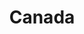 ---
title: "Canada"
introtext: "Canada is het één na grootste land ter wereld (na Rusland) en heeft ruim 35 miljoen inwoners. Aangezien Nederland ongeveer net zo groot is als Vancouver Island kun je wel indenken hoe rustig het is in Canada. Bruisende steden als Vancouver, Montreal en Toronto zijn echte trekpleisters. Ga op zoek naar de witte Spirit Bear in de buurt van Vancouver of reis naar Newfoundland, waar de meeste walvissen ter wereld zwemmen! Wandelaars kunnen hun plezier niet op in de enorme ruige nationale parken, zoals Banff en Jasper. De vriendelijke bevolking heet je van harte welkom in het populaire vakantieland: Canada!"
introimage: "https://lh3.googleusercontent.com/FLUb7e7ZQWyMludzpKgASJeo4VUJFRbk4pXmPj3wbWgz4WvI66NWJTYRrAhDBcnhNBStHxkKoi8L285Gu5J3t1dhRRwjpvwWlrGlsUOUwBuoenASF64ZjGgXn80m5IXBXplKIbfvjQ=w800"
surface: "9.980.000"
inhabitants: "37.060.000"
rate: "1,59"
valuta: "dollar"
need_to_know_text: ""
need_to_know_more_text: ""
fact_one_text: ""
fact_two_text: ""
bigmac_index: ""
images: "https://lh3.googleusercontent.com/ndJQKcWWioSg5HsOiZsPPbqS7voiX6GQGHdQt0qQnLyVWfJKAdIrYcM7vqRTgVHIR0a0Yi-rASDBgmNk0qhEjyf_4Krj0MFcH6F7wL_Tf6ghaMgRc7ZvTH_c8SPi-uYV-hD-nIXRlA=w800|https://lh3.googleusercontent.com/U_3hh3D_fvoEFuFREcsGjXvr1ZVLUcySFtCFLtRhBSFThBBJSI-STDptcX4p5Ukg8EE-ylbPSTzxshoRjIWfA4Kv6-A6-dLUkzHWXxEpRFa7a4R0n9Q9gRbYtJ44cPTobvEfY4_Dsg=w800|https://lh3.googleusercontent.com/GKXBMLHNBViURyrb5fyuX7h4Irg1zaVEfTTi9RmaxC2-TXfQR_RguIuRII6zAKvPOOEEqGeD4ELlDwUuQx7vvEMuW_M2ws_go36YwPD9Af7s7srEsTiqMlOszpGidiP-KX8PBJODNQ=w800|https://lh3.googleusercontent.com/C1lxse0oDOIpyz9NNlH-pOJ6_rrHHamTLI8x8M8KPd6geW-j4cDse9p6BffksT852cPvBMB4Bbqk6ePQt543aotp_tAJITFqoswtywl2JOkGqgOydfELa0aAUrf-dkuRePtN4-XvDQ=w800"
flight_button_title: "Check vluchtprijzen Canada"
flight_button_url: "https://lt45.net/c/?si=11986&li=1528136&wi=335922&ws=&dl=transport%2Fflights%2Fnl%2Fca%2F%3Flocale%3Dnl-NL%26currency%3DEUR%26market%3DNL"
inspiration_url: "https://partner.bol.com/click/click?p=2&t=url&s=1025999&f=TXL&url=https%3A%2F%2Fwww.bol.com%2Fnl%2Ff%2Flonely-planet-canada%2F39591121%2F&name=Lonely%20Planet%20Canada%2C%20Lonely%20Planet"
country_code: "ca"
hotels_url: "https://www.booking.com/country/ca.nl.html?aid=1837623"
continent: "Noord-Amerika"
---